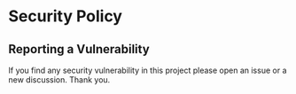# Security Policy

## Reporting a Vulnerability

If you find any security vulnerability in this project please open an issue or a new discussion.  Thank you.

